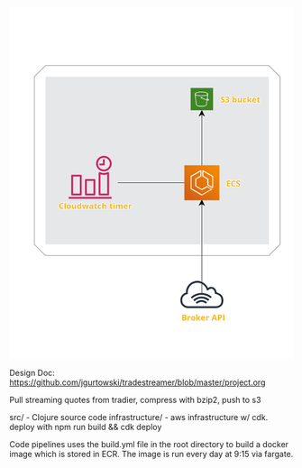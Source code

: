 ![arc](assets/tradestream.png)

Design Doc: https://github.com/jgurtowski/tradestreamer/blob/master/project.org

Pull streaming quotes from tradier, compress with bzip2, push to s3

src/ - Clojure source code
infrastructure/ - aws infrastructure w/ cdk. deploy with npm run build && cdk deploy

Code pipelines uses the build.yml file in the root directory to build a docker image which is
stored in ECR. The image is run every day at 9:15 via fargate. 